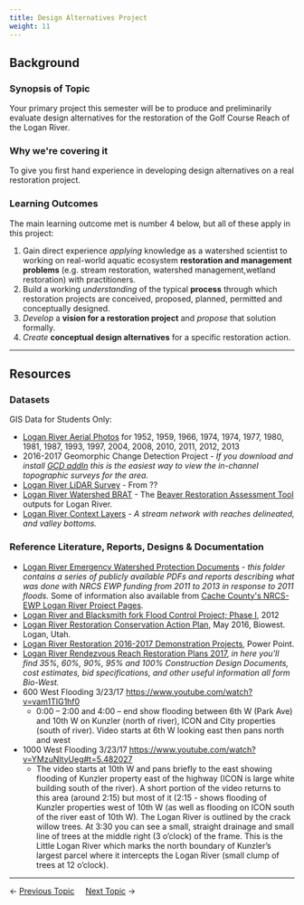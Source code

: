 ```yaml
---
title: Design Alternatives Project
weight: 11
---
```


## Background

### Synopsis of Topic

Your primary project this semester will be to produce and preliminarily evaluate design alternatives for the restoration of the Golf Course Reach of the Logan River.

### Why we're covering it

To give you first hand experience in developing design alternatives on a real restoration project.

### Learning Outcomes

The main learning outcome met is number 4 below, but all of these apply in this project:

1. Gain direct experience *applying* knowledge as a watershed scientist to working on real-world aquatic ecosystem **restoration and management problems** (e.g. stream restoration, watershed management,wetland restoration) with practitioners. 
2. Build a working *understanding* of the typical **process** through which restoration projects are conceived, proposed, planned, permitted and conceptually designed. 
3. *Develop* a **vision for a restoration project** and *propose* that solution formally.
4. *Create* **conceptual design alternatives** for a specific restoration action.

------

## Resources

### Datasets

GIS Data for Students Only:

* [Logan River Aerial Photos](https://usu.box.com/v/LoganRiverAPs) for 1952, 1959, 1966, 1974, 1974, 1977, 1980, 1981, 1987, 1993, 1997, 2004, 2008, 2010, 2011, 2012, 2013
* 2016-2017 Geomorphic Change Detection Project - *If you download and install [GCD addIn](http://gcd.joewheaton.org) this is the easiest way to view the in-channel topographic surveys for the area.* 
* [Logan River LiDAR Survey](https://usu.box.com/v/LoganRiverLiDAR) - From ??
* [Logan River Watershed BRAT](https://usu.box.com/v/LoganBRAT) - The [Beaver Restoration Assessment Tool](http://brat.riverscapes.xyz) outputs for Logan River.
* [Logan River Context Layers](https://usu.box.com/s/8y151kzgf489yxnrb9mo8vtupf4n5eet) - *A stream network with reaches delineated, and valley bottoms.*



### Reference Literature, Reports, Designs & Documentation

* [Logan River Emergency Watershed Protection Documents](https://usu.box.com/v/LoganRiverEWP) - *this folder contains a series of publicly available PDFs and reports describing what was done with NRCS EWP funding from 2011 to 2013 in response to 2011 floods.* Some of information also available from [Cache County's NRCS-EWP Logan River Project Pages](https://www.cachecounty.org/public-works/current-projects/riverprojects/current-projects/loganriver.html).
* [Logan River  and Blacksmith fork Flood Control Project; Phase I](http://www.acewater.com/wp-content/uploads/2011/06/UTLC01-Logan-River.pdf), 2012
* [Logan River Restoration Conservation Action Plan](http://www.loganutah.org/loganriverrestorationconservationactionplanMay2016.pdf), May 2016, Biowest. Logan, Utah.
* [Logan River Restoration 2016-2017 Demonstration Projects](http://www.loganutah.org/departments/parkrec/LoganRiverResoration2016-2017DemonstrationProjectsPresentation.pdf), Power Point.
* [Logan River Rendezvous Reach Restoration Plans 2017](https://usu.box.com/v/2017LoganRestoration), *in here you'll find 35%, 60%, 90%, 95% and 100% Construction Design Documents, cost estimates, bid specifications, and other useful information all form Bio-West.*
* 600 West Flooding 3/23/17 https://www.youtube.com/watch?v=vam1TIG1hf0
  * 0:00 – 2:00 and 4:00 – end show flooding between 6th W (Park Ave) and 10th W on Kunzler (north of river), ICON and City properties (south of river). Video starts at 6th W looking east then pans north and west
* 1000 West Flooding 3/23/17 https://www.youtube.com/watch?v=YMzuNltyUeg#t=5.482027
  * The video starts at 10th W and pans briefly to the east showing flooding of Kunzler property east of the highway (ICON is large white building south of the river). A short portion of the video returns to this area (around 2:15) but most of it (2:15 - shows flooding of Kunzler properties west of 10th W (as well as flooding on ICON south of the river east of 10th W). The Logan River is outlined by the crack willow trees. At 3:30 you can see a small, straight drainage and small line of trees at the middle right (3 o’clock) of the frame. This is the Little Logan River which marks the north boundary of Kunzler’s largest parcel where it intercepts the Logan River (small clump of trees at 12 o’clock).

------

← [Previous Topic](2_Restoration_Process)      &nbsp;&nbsp;&nbsp;          [Next Topic](4_Management_Objectives) →